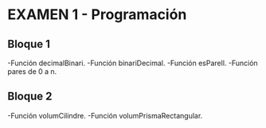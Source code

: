 # EXAMEN 1 - Programación

## Bloque 1

-Función decimalBinari.
-Función binariDecimal.
-Función esParell.
-Función pares de 0 a n.

## Bloque 2

-Función volumCilindre.
-Función volumPrismaRectangular.

